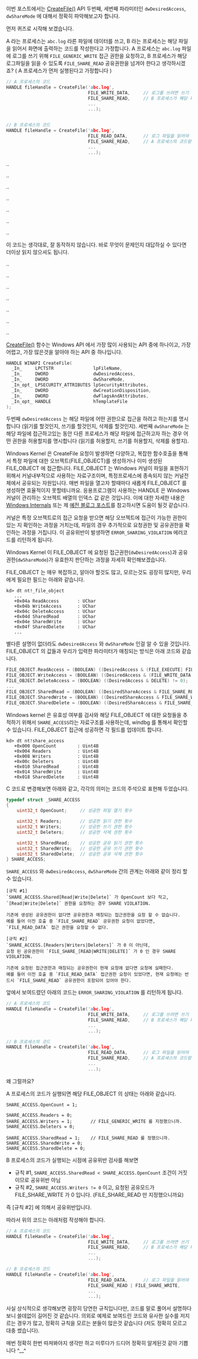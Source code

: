 

이번 포스트에서는 [CreateFile()](https://msdn.microsoft.com/en-us/library/windows/desktop/aa363858(v=vs.85).aspx) API 두번째, 세번째 파라미터인 `dwDesiredAccess`, `dwShareMode` 에 대해서 정확히 파악해보고자 합니다.

먼저 퀴즈로 시작해 보겠습니다. 

A 라는 프로세스는 `abc.log` 라른 파일에 데이터를 쓰고, B 라는 프로세스는 해당 파일을 읽어서 화면에 출력하는 코드를 작성한다고 가정합니다.
A 프로세스는 `abc.log` 파일에 로그를 쓰기 위해 `FILE_GENERIC_WRITE` 접근 권한을 요청하고, B 프로세스가 해당 로그파일을 읽을 수 있도록 `FILE_SHARE_READ` 공유권한을 넘겨야 한다고 생각하시겠죠?
( A 프로세스가 먼저 실행된다고 가정합니다 )


```c
// A 프로세스의 코드
HANDLE fileHandle = CreateFile('abc.log',
                               FILE_WRITE_DATA,     // 로그를 쓰려면 쓰기 권한으로 파일을 열어야죠.
                               FILE_SHARE_READ,     // B 프로세스가 해당 파일을 읽어야 하니까 `공유 읽기` 를.
                               ...
                               ...);


// B 프로세스의 코드
HANDLE fileHandle = CreateFile('abc.log',
                               FILE_READ_DATA,      // 로그 파일을 읽어야 하니까
                               FILE_SHARE_READ,     // A 프로세스의 코드랑 그냥 같은걸로???
                               ...
                               ...);
```

..

..

..

..

..

..

..

이 코드는 생각대로, 잘 동작하지 않습니다. 바로 무엇이 문제인지 대답하실 수 있다면 더이상 읽지 않으셔도 됩니다.

..

..

..

..

..

..

..



[CreateFile()](https://msdn.microsoft.com/en-us/library/windows/desktop/aa363858(v=vs.85).aspx) 함수는 Windows API 에서 가장 많이 사용되는 API 중에 하나이고, 가장 어렵고, 가장 많은것을 알아야 하는 API 중 하나입니다.

```c
HANDLE WINAPI CreateFile(
  _In_     LPCTSTR               lpFileName,
  _In_     DWORD                 dwDesiredAccess,
  _In_     DWORD                 dwShareMode,
  _In_opt_ LPSECURITY_ATTRIBUTES lpSecurityAttributes,
  _In_     DWORD                 dwCreationDisposition,
  _In_     DWORD                 dwFlagsAndAttributes,
  _In_opt_ HANDLE                hTemplateFile
);
```


두번째 `dwDesiredAccess` 는 해당 파일에 어떤 권한으로 접근을 하려고 하는지를 명시합니다 (읽기를 할것인지, 쓰기를 할것인지, 삭제를 할것인지). 세번째 `dwShareMode` 는 해당 파일에 접근하고있는 동안 다른 프로세스가 해당 파일에 접근하고자 하는 경우 어떤 권한을 허용할지를 명시합니다 (읽기를 허용할지, 쓰기를 허용할지, 삭제를 용할지). 

Windows Kernel 은 CreateFile 요청이 발생하면 다양하고, 복잡한 함수호출을 통해서 특정 파일에 대한 오브젝트(FILE_OBJECT)를 생성하거나 이미 생성된 FILE_OBJECT 에 접근합니다. 
FILE_OBJECT 는 Windows 커널이 파일을 표현하기 위해서 커널내부적으로 사용하는 자료구조이며, 특정프로세스에 종속되지 않는 커널전체에서 공유되는 자원입니다. 매번 파일을 열고자 할때마다 새롭게 FILE_OBJECT 를 생성하면 효율적이지 못할테니까요.
응용프로그램이 사용하는 HANDLE 은 Windows 커널이 관리하는 오브젝트 배열의 인덱스 값 같은 것입니다. 이에 대한 자세한 내용은 [Windows Internals](https://technet.microsoft.com/en-us/sysinternals/bb963901.aspx) 또는 제 [예전 블로그 포스트](http://egloos.zum.com/somma/v/2947301)를 참고하시면 도움이 될것 같습니다.

커널은 특정 오브젝트로의 접근 요청을 받으면 해당 오브젝트에 접근이 가능한 권한이 있는 지 확인하는 과정을 거치는데, 파일의 경우 추가적으로 요청권한 및 공유권한을 확인하는 과정을 거칩니다. 
이 공유위반이 발생하면 `ERROR_SHARING_VIOLATION` 에러코드를 리턴하게 됩니다.

Windows Kernel 이 FILE_OBJECT 에 요청된 접근권한(`dwDesiredAccess`)과 공유권한(`dwShareMode`)가 유효한지 판단하는 과정을 자세히 확인해보겠습니다.

FILE_OBJECT 는 매우 복잡하고, 알아야 할것도 많고, 모르는것도 굉장히 많지만, 우리에게 필요한 필드는 아래와 같습니다.

```text
kd> dt nt!_file_object
   ...
   +0x04a ReadAccess       : UChar
   +0x04b WriteAccess      : UChar
   +0x04c DeleteAccess     : UChar
   +0x04d SharedRead       : UChar
   +0x04e SharedWrite      : UChar
   +0x04f SharedDelete     : UChar
   ...
```

별다른 설명이 없더라도 `dwDesiredAccess` 와 `dwShareMode` 인걸 알 수 있을 것입니다. FILE_OBJECT 의 값들과 우리가 입력한 파라미터가 매칭되는 방식은 아래 코드와 같습니다. 

```c
FILE_OBJECT.ReadAccess = (BOOLEAN) ((DesiredAccess & (FILE_EXECUTE| FILE_READ_DATA)) != 0);
FILE_OBJECT.WriteAccess = (BOOLEAN) ((DesiredAccess & (FILE_WRITE_DATA | FILE_APPEND_DATA)) != 0);
FILE_OBJECT.DeleteAccess = (BOOLEAN) ((DesiredAccess & DELETE) != 0);
...
FILE_OBJECT.SharedRead = (BOOLEAN) ((DesiredShareAccess & FILE_SHARE_READ) != 0);
FILE_OBJECT.SharedWrite = (BOOLEAN) ((DesiredShareAccess & FILE_SHARE_WRITE) != 0);
FILE_OBJECT.SharedDelete = (BOOLEAN) ((DesiredShareAccess & FILE_SHARE_DELETE) != 0);
```

Windows kernel 은 유효성 여부를 검사와 해당 FILE_OBJECT 에 대한 요청들을 추적하기 위해서 `SHARE_ACCESS`라는 자료구조를 사용하는데, windbg 를 통해서 확인할 수 있습니다. FILE_OBJECT 접근에 성공하면 각 필드를 업데이트 합니다. 

```text
kd> dt nt!share_access
   +0x000 OpenCount        : Uint4B
   +0x004 Readers          : Uint4B
   +0x008 Writers          : Uint4B
   +0x00c Deleters         : Uint4B
   +0x010 SharedRead       : Uint4B
   +0x014 SharedWrite      : Uint4B
   +0x018 SharedDelete     : Uint4B
```

C 코드로 변경해보면 아래와 같고, 각각의 의미는 코드의 주석으로 표현해 두었습니다.

```c
typedef struct _SHARE_ACCESS
{
    uint32_t OpenCount;     // 성공한 파일 열기 횟수

    uint32_t Readers;       // 성공한 읽기 권한 횟수
    uint32_t Writers;       // 성공한 쓰기 권한 횟수
    uint32_t Deleters;      // 성공한 삭제 권한 횟수

    uint32_t SharedRead;    // 성공한 공유 읽기 권한 횟수
    uint32_t SharedWrite;   // 성공한 공유 쓰기 권한 횟수
    uint32_t SharedDelete;  // 성공한 공유 삭제 권한 횟수
} SHARE_ACCESS;
```

`SHARE_ACCESS` 와 `dwDesiredAccess`, `dwShareMode` 간의 관계는 아래와 같이 정리 할 수 있습니다. 

```text
[규칙 #1]
`SHARE_ACCESS.Shared[Read|Write|Delete]` 가 OpenCount 보다 작고,
`[Read|Write|Delete]` 권한을 요청하는 경우 SHARE VIOLATION.

기존에 생성된 공유권한이 없다면 공유권한과 매칭되는 접근권한을 요청 할 수 없습니다.
예를 들어 이전 호출 중 `FILE_SHARE_READ` 공유권한 요청이 없었다면, `FILE_READ_DATA` 접근 권한을 요청할 수 없다.

[규칙 #2]
`SHARE_ACCESS.[Readers|Writers|Deleters]` 가 0 이 아닌데,
요청 된 공유권한이 `FILE_SHARE_[READ|WRITE|DELETE]` 가 0 인 경우 SHARE VIOLATION.

기존에 요청된 접근권한과 매칭되는 공유권한이 현재 요청에 없다면 요청에 실패한다.
예를 들어 이전 호출 중 `FILE_READ_DATA` 접근권한 요청이 있었다면, 현재 요청에는 반드시 `FILE_SHARE_READ` 공유권한이 포함되어 있어야 한다.
```

앞에서 보여드렸던 아래의 코드는 `ERROR_SHARING_VIOLATION` 를 리턴하게 됩니다.

```c
// A 프로세스의 코드
HANDLE fileHandle = CreateFile('abc.log',
                               FILE_WRITE_DATA,     // 로그를 쓰려면 쓰기 권한으로 파일을 열어야죠.
                               FILE_SHARE_READ,     // B 프로세스가 해당 파일을 읽어야 하니까 `공유 읽기` 를.
                               ...
                               ...);

// B 프로세스의 코드
HANDLE fileHandle = CreateFile('abc.log',
                               FILE_READ_DATA,      // 로그 파일을 읽어야 하니까
                               FILE_SHARE_READ,     // A 프로세스의 코드랑 그냥 같은걸로???
                               ...
                               ...);
```

왜 그럴까요?

A 프로세스의 코드가 실행되면 해당 FILE_OBJECT 의 상태는 아래와 같습니다. 

```text
SHARE_ACCESS.OpenCount = 1;

SHARE_ACCESS.Readers = 0;
SHARE_ACCESS.Writers = 1;       // FILE_GENERIC_WRITE 를 지정했으니까.
SHARE_ACCESS.Deleters = 0;

SHARE_ACCESS.SharedRead = 1;    // FILE_SHARE_READ 를 정했으니까.
SHARE_ACCESS.SharedWrite = 0;
SHARE_ACCESS.SharedDelete = 0;
```

B 프로세스의 코드가 실행되는 시점에 공유위반 검사를 해보면

+ 규칙 #1, `SHARE_ACCESS.SharedRead < SHARE_ACCESS.OpenCount` 조건이 거짓이므로 공유위반 아님
+ 규칙 #2, `SHARE_ACCESS.Writers != 0` 이고, 요청된 공유모드가 FILE_SHARE_WRITE 가 0 입니다. (FILE_SHARE_READ 만 지정했으니까요)

즉 [규칙 #2] 에 의해서 공유위반입니다. 

따라서 위의 코드는 아래처럼 작성해야 합니다. 

```c
// A 프로세스의 코드
HANDLE fileHandle = CreateFile('abc.log',
                               FILE_WRITE_DATA,     // 로그를 쓰려면 쓰기 권한으로 파일을 열어야죠.
                               FILE_SHARE_READ,     // B 프로세스가 해당 파일을 읽어야 하니까 `공유 읽기` 를.
                               ...
                               ...);

// B 프로세스의 코드
HANDLE fileHandle = CreateFile('abc.log',
                               FILE_READ_DATA,      // 로그 파일을 읽어야 하니까
                               FILE_SHARE_READ | FILE_SHARE_WRITE,
                               ...
                               ...);
```

사실 상식적으로 생각해보면 굉장히 당연한 규칙입니다만, 코드를 말로 풀어서 설명하다보니 쓸데없이 길어진 것 같습니다. 의외로 예제로 보여드린 코드와 유사한 실수를 저지르는 경우가 많고, 정확히 규칙을 모르는 분들이 많은것 같습니다 (저도 정확히 모르고 대충 썼습니다).

매번 정확히 한번 따져봐야지 생각만 하고 미루다가 드디어 정확히 알게된것 같아 기쁩니다 ^__^
